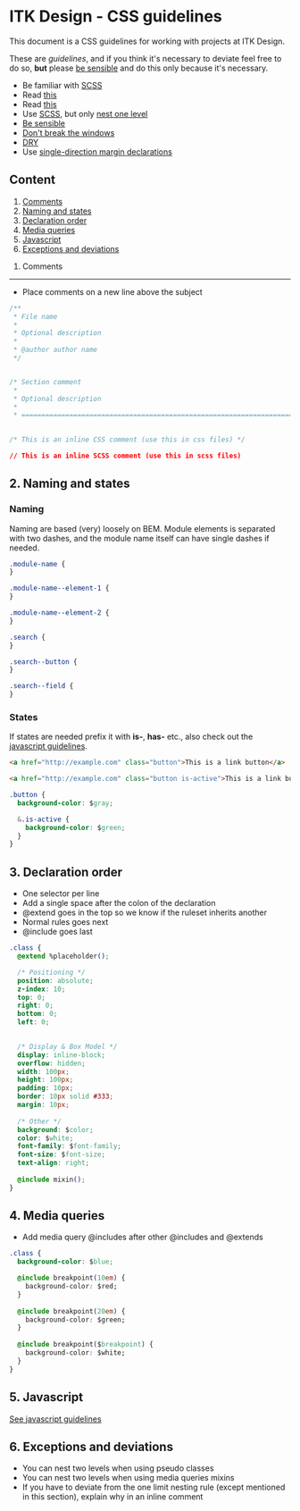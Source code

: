 ITK Design - CSS guidelines
==========

This document is a CSS guidelines for working with projects at ITK Design.

These are *guidelines*, and if you think it's necessary to deviate feel free to do so, **but** please [be sensible](http://csswizardry.com/2010/08/semantics-and-sensibility/) and do this only because it's necessary.


* Be familiar with [SCSS](http://sass-lang.com/)
* Read [this](http://www.jakobloekkemadsen.com/2013/07/css-abstractions-done-right/)
* Read [this](http://www.jakobloekkemadsen.com/2012/09/tdcss-js/)
* Use [SCSS](http://sass-lang.com), but only [nest one level](#exceptions-and-deviations)
* [Be sensible](http://csswizardry.com/2010/08/semantics-and-sensibility/)
* [Don't break the windows](http://www.rtuin.nl/2012/08/software-development-and-the-broken-windows-theory/)
* [DRY](http://en.wikipedia.org/wiki/Don%27t_repeat_yourself)
* Use [single-direction margin declarations](http://csswizardry.com/2012/06/single-direction-margin-declarations/)

Content
----------

1. [Comments](#comments)
2. [Naming and states](#naming-states)
3. [Declaration order](#declaration-order)
4. [Media queries](#media-queries)
5. [Javascript](#javascript)
6. [Exceptions and deviations](#exceptions-and-deviations)

<a name="comments"></a>
1. Comments
----------

* Place comments on a new line above the subject

```css
/**
 * File name
 *
 * Optional description
 *
 * @author author name
 */ 


/* Section comment
 *
 * Optional description
 *
 * ========================================================================== */
   

/* This is an inline CSS comment (use this in css files) */

// This is an inline SCSS comment (use this in scss files)
```

<a name="naming-states"></a>
2. Naming and states
----------

### Naming

Naming are based (very) loosely on BEM. Module elements is separated with two dashes, and the module name itself can have single dashes if needed.

```css
.module-name {  
}

.module-name--element-1 {  
}

.module-name--element-2 {  
}

.search {
}

.search--button {
}

.search--field {
}
```

### States
If states are needed prefix it with __is-__, __has-__ etc., also check out the [javascript guidelines](js-guidelines.md).

```html
<a href="http://example.com" class="button">This is a link button</a>

<a href="http://example.com" class="button is-active">This is a link button</a>
```


```css
.button {
  background-color: $gray;

  &.is-active {
    background-color: $green; 
  }
}
```

<a name="declaration-order"></a>
3. Declaration order
----------

* One selector per line
* Add a single space after the colon of the declaration
* @extend goes in the top so we know if the ruleset inherits another
* Normal rules goes next
* @include goes last

```css
.class {
  @extend %placeholder();

  /* Positioning */
  position: absolute;
  z-index: 10;
  top: 0;
  right: 0;
  bottom: 0;
  left: 0;  
  

  /* Display & Box Model */
  display: inline-block;
  overflow: hidden;
  width: 100px;
  height: 100px;
  padding: 10px;
  border: 10px solid #333;
  margin: 10px;
  
  /* Other */
  background: $color;
  color: $white;
  font-family: $font-family;
  font-size: $font-size;
  text-align: right;
  
  @include mixin();
}
```

<a name="media-queries"></a>
4. Media queries
----------

* Add media query @includes after other @includes and @extends

```css
.class {  
  background-color: $blue;

  @include breakpoint(10em) {
  	background-color: $red;
  }
  
  @include breakpoint(20em) {
  	background-color: $green;
  }
  
  @include breakpoint($breakpoint) {
  	background-color: $white;
  }
}
```

<a name="javascript"></a>
5. Javascript
----------

[See javascript guidelines](js-guidelines.md)

<a name="exceptions-and-deviations"></a>
6. Exceptions and deviations
----------

* You can nest two levels when using pseudo classes
* You can nest two levels when using media queries mixins
* If you have to deviate from the one limit nesting rule (except mentioned in this section), explain why in an inline comment